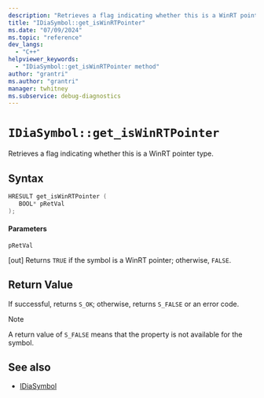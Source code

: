 ```yaml
---
description: "Retrieves a flag indicating whether this is a WinRT pointer type."
title: "IDiaSymbol::get_isWinRTPointer"
ms.date: "07/09/2024"
ms.topic: "reference"
dev_langs:
  - "C++"
helpviewer_keywords:
  - "IDiaSymbol::get_isWinRTPointer method"
author: "grantri"
ms.author: "grantri"
manager: twhitney
ms.subservice: debug-diagnostics
---
```

# `IDiaSymbol::get_isWinRTPointer`

Retrieves a flag indicating whether this is a WinRT pointer type.

## Syntax

```C++
HRESULT get_isWinRTPointer ( 
   BOOL* pRetVal
);
```

#### Parameters

 `pRetVal`

[out] Returns `TRUE` if the symbol is a WinRT pointer; otherwise, `FALSE`.

## Return Value

 If successful, returns `S_OK`; otherwise, returns `S_FALSE` or an error code.

> [!NOTE]
> A return value of `S_FALSE` means that the property is not available for the symbol.

## See also
- [IDiaSymbol](../../debugger/debug-interface-access/idiasymbol.md)
